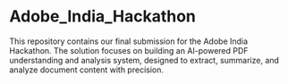 # Adobe_India_Hackathon
 This repository contains our final submission for the Adobe India Hackathon. The solution focuses on building an AI-powered PDF understanding and analysis system, designed to extract, summarize, and analyze document content with precision.
